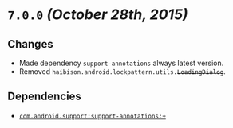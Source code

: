# `7.0.0` _(October 28th, 2015)_


## Changes

- Made dependency `support-annotations` always latest version.
- Removed `haibison.android.lockpattern.utils.`~~`LoadingDialog`~~.


## Dependencies

- [`com.android.support:support-annotations:+`][#support-annotations]


[#support-annotations]: https://developer.android.com/tools/support-library/index.html
